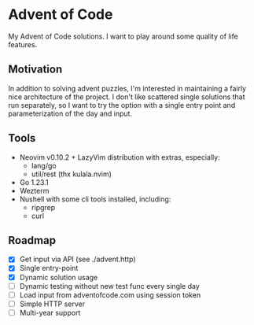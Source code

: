 # Advent of Code

My Advent of Code solutions.
I want to play around some quality of life features.

## Motivation

In addition to solving advent puzzles, I'm interested in maintaining a fairly
nice architecture of the project. I don't like scattered single solutions that
run separately, so I want to try the option with a single entry point and
parameterization of the day and input.

## Tools

- Neovim v0.10.2 + LazyVim distribution with extras, especially:
  - lang/go
  - util/rest (thx kulala.nvim)
- Go 1.23.1
- Wezterm
- Nushell with some cli tools installed, including:
  - ripgrep
  - curl

## Roadmap

- [x] Get input via API (see ./advent.http)
- [x] Single entry-point
- [x] Dynamic solution usage
- [ ] Dynamic testing without new test func every single day
- [ ] Load input from adventofcode.com using session token
- [ ] Simple HTTP server
- [ ] Multi-year support
